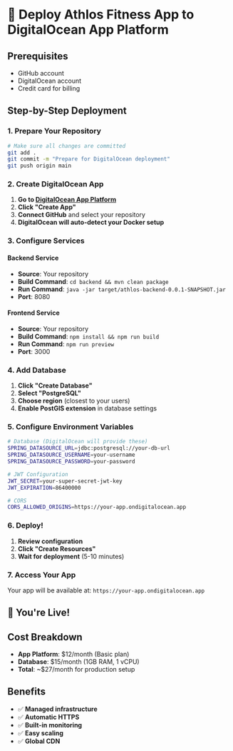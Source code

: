 # 🌊 Deploy Athlos Fitness App to DigitalOcean App Platform

## Prerequisites
- GitHub account
- DigitalOcean account
- Credit card for billing

## Step-by-Step Deployment

### 1. Prepare Your Repository
```bash
# Make sure all changes are committed
git add .
git commit -m "Prepare for DigitalOcean deployment"
git push origin main
```

### 2. Create DigitalOcean App

1. **Go to [DigitalOcean App Platform](https://cloud.digitalocean.com/apps)**
2. **Click "Create App"**
3. **Connect GitHub** and select your repository
4. **DigitalOcean will auto-detect your Docker setup**

### 3. Configure Services

#### Backend Service
- **Source**: Your repository
- **Build Command**: `cd backend && mvn clean package`
- **Run Command**: `java -jar target/athlos-backend-0.0.1-SNAPSHOT.jar`
- **Port**: 8080

#### Frontend Service
- **Source**: Your repository
- **Build Command**: `npm install && npm run build`
- **Run Command**: `npm run preview`
- **Port**: 3000

### 4. Add Database

1. **Click "Create Database"**
2. **Select "PostgreSQL"**
3. **Choose region** (closest to your users)
4. **Enable PostGIS extension** in database settings

### 5. Configure Environment Variables

```bash
# Database (DigitalOcean will provide these)
SPRING_DATASOURCE_URL=jdbc:postgresql://your-db-url
SPRING_DATASOURCE_USERNAME=your-username
SPRING_DATASOURCE_PASSWORD=your-password

# JWT Configuration
JWT_SECRET=your-super-secret-jwt-key
JWT_EXPIRATION=86400000

# CORS
CORS_ALLOWED_ORIGINS=https://your-app.ondigitalocean.app
```

### 6. Deploy!

1. **Review configuration**
2. **Click "Create Resources"**
3. **Wait for deployment** (5-10 minutes)

### 7. Access Your App

Your app will be available at: `https://your-app.ondigitalocean.app`

## 🎉 You're Live!

## Cost Breakdown
- **App Platform**: $12/month (Basic plan)
- **Database**: $15/month (1GB RAM, 1 vCPU)
- **Total**: ~$27/month for production setup

## Benefits
- ✅ **Managed infrastructure**
- ✅ **Automatic HTTPS**
- ✅ **Built-in monitoring**
- ✅ **Easy scaling**
- ✅ **Global CDN**
